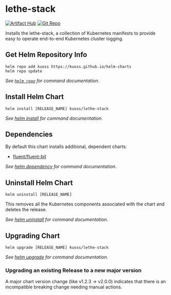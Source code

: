 # lethe-stack

[![Artifact Hub](https://img.shields.io/endpoint?url=https://artifacthub.io/badge/repository/lethe-stack)](https://artifacthub.io/packages/helm/kuoss/lethe-stack)
[![Git Repo](https://img.shields.io/badge/Git_Repo-lethe-blue.svg?logo=github)](https://github.com/kuoss/lethe)

Installs the lethe-stack, a collection of Kubernetes manifests to provide easy to operate end-to-end Kubernetes cluster logging.

## Get Helm Repository Info

```console
helm repo add kuoss https://kuoss.github.io/helm-charts
helm repo update
```

_See [`helm repo`](https://helm.sh/docs/helm/helm_repo/) for command documentation._


## Install Helm Chart

```console
helm install [RELEASE_NAME] kuoss/lethe-stack
```

_See [helm install](https://helm.sh/docs/helm/helm_install/) for command documentation._

## Dependencies

By default this chart installs additional, dependent charts:
- [fluent/fluent-bit](https://github.com/fluent/helm-charts/tree/main/charts/fluent-bit)

_See [helm dependency](https://helm.sh/docs/helm/helm_dependency/) for command documentation._

## Uninstall Helm Chart

```console
helm uninstall [RELEASE_NAME]
```

This removes all the Kubernetes components associated with the chart and deletes the release.

_See [helm uninstall](https://helm.sh/docs/helm/helm_uninstall/) for command documentation._

## Upgrading Chart

```console
helm upgrade [RELEASE_NAME] kuoss/lethe-stack
```

_See [helm upgrade](https://helm.sh/docs/helm/helm_upgrade/) for command documentation._

### Upgrading an existing Release to a new major version

A major chart version change (like v1.2.3 → v2.0.0) indicates that there is an incompatible breaking change needing manual actions.
